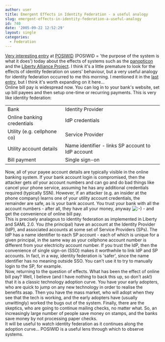 ```yaml
---
author: user
title: Emergent Effects in Identity Federation - a useful analogy
slug: emergent-effects-in-identity-federation-a-useful-analogy
id: 740
date: '2005-09-22 12:52:29'
layout: single
categories:
  - Federation
---
```


[Very interesting entry](http://www.dontpanic-ii.org/posiwid/2005/09/surveillance-2.html) at [POSIWID](http://www.dontpanic-ii.org/posiwid/blogger.html) (POSIWID = 'the purpose of the system is what it does') today about the effects of systems such as the [panopticon](http://encyclopedia.laborlawtalk.com/panopticon) and the [Liberty Alliance Project](http://www.projectliberty.org/). I think it's a little premature to look for the effects of identity federation on users' behaviour, but a very useful analogy for identity federation occurred to me this morning. I mentioned it in the [last entry](http://blogs.sun.com/roller/page/superpat?entry=what_is_federation), but I think it's worth expanding on it here...  
Online bill pay is widespread now. You can log in to your bank's website, set up bill payees and then setup one-time or recurring payments. This is very like identity federation:

<table>

<tbody>

<tr>

<td>Bank</td>

<td>Identity Provider</td>

</tr>

<tr>

<td>Online banking credentials</td>

<td>IdP credentials</td>

</tr>

<tr>

<td>Utility (e.g. cellphone co)</td>

<td>Service Provider</td>

</tr>

<tr>

<td>Utility account details</td>

<td>Name identifier - links SP account to IdP account</td>

</tr>

<tr>

<td>Bill payment</td>

<td>Single sign-on</td>

</tr>

</tbody>

</table>

Now, all of your payee account details are typically visible in the online banking system. If your bank account login is compromised, then the attacker gets _all_ your account numbers and can go and do bad things like cancel your phone service, assuming he has any additional credentials required (typically SSN). However, if an attacker (e.g. an insider at the phone company) learns one of your utility account credentials, the remainder are safe, as is your bank account. You trust your bank with all the account numbers - after all, they have all your money, anyway ![:-)](http://blogs.sun.com/roller/images/smileys/smile.gif ":-)") - and get the convenience of online bill pay.  
This is precisely analagous to identity federation as implemented in Liberty and SAML 2.0\. You (the principal) have an account at the Identity Provider (IdP), and associated accounts at some set of Service Providers (SPs). The IdP has a name identifier to each SP account - each of which is unique for a given principal, in the same way as your cellphone account number is different from your electricity account number. If you trust the IdP, then the convenience of single sign-on (SSO) makes it worthwhile to link IdP and SP accounts. In fact, in a way, identity federation is 'safer', since the name identifier has no meaning outside SSO. You can't use it to try to manually login to the SP, for example.  
Now, returning to the question of effects. What has been the effect of online bill pay? Well, I believe (and I have nothing to back this up, so don't ask!) that it is a classic technology adoption curve. You have your early adopters, who are quick to jump on any new technology in order to realise the benefits asap. Then you have the mass market, who will adopt when they see that the tech is working, and the early adopters have (usually unwittingly) worked the bugs out of the system. Finally, there are the skeptics, who are going to continue mailing checks, no matter what. So, an increasingly large number of people save money on stamps, and the banks save money by not processing paper checks.  
It will be useful to watch identity federation as it continues along the adoption curve... POSIWID is a useful lens through which to observe systems.